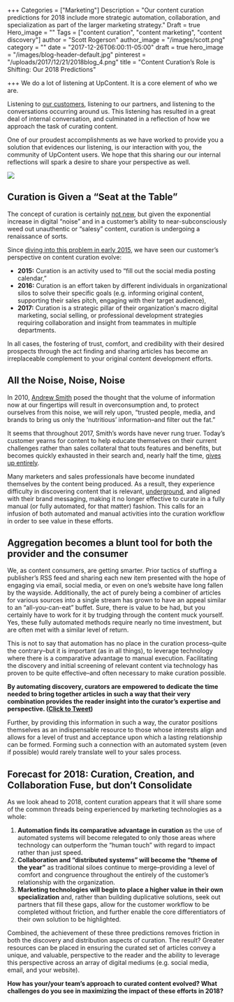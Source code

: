 +++
Categories = ["Marketing"]
Description = "Our content curation predictions for 2018 include more strategic automation, collaboration, and specialization as part of the larger marketing strategy."
Draft = true
Hero_image = ""
Tags = ["content curation", "content marketing", "content discovery"]
author = "Scott Rogerson"
author_image = "/images/scott.png"
category = ""
date = "2017-12-26T06:00:11-05:00"
draft = true
hero_image = "/images/blog-header-default.jpg"
pinterest = "/uploads/2017/12/21/2018blog_4.png"
title = "Content Curation’s Role is Shifting: Our 2018 Predictions"

+++
We do a lot of listening at UpContent. It is a core element of who we are. 

Listening to [our customers](https://www.g2crowd.com/products/upcontent/reviews), listening to our partners, and listening to the conversations occurring around us. This listening has resulted in a great deal of internal conversation, and culminated in a reflection of how we approach the task of curating content. 

One of our proudest accomplishments as we have worked to provide you a solution that evidences our listening, is our interaction with you, the community of UpContent users. We hope that this sharing our our internal reflections will spark a desire to share your perspective as well. 

![](/uploads/2017/12/21/2018blog_4.png)

## Curation is Given a “Seat at the Table”

The concept of curation is certainly [not new](https://trends.google.com/trends/explore?date=all&q=%2Fm%2F0w33ztj), but given the exponential increase in digital “noise” and in a customer’s ability to near-subconsciously weed out unauthentic or “salesy” content, curation is undergoing a renaissance of sorts.

Since [diving into this problem in early 2015](https://upcontent.com/post/hootsuite-integration/), we have seen our customer’s perspective on content curation evolve: 

* **2015:** Curation is an activity used to “fill out the social media posting calendar,” 
* **2016:** Curation is an effort taken by different individuals in organizational silos to solve their specific goals (e.g. informing original content, supporting their sales pitch, engaging with their target audience), 
* **2017:** Curation is a strategic pillar of their organization's macro digital marketing, social selling, or professional development strategies requiring collaboration and insight from teammates in multiple departments. 

In all cases, the fostering of trust, comfort, and credibility with their desired prospects through the act finding and sharing articles has become an irreplaceable complement to your original content development efforts. 

## All the Noise, Noise, Noise

In 2010, [Andrew Smith](http://escherman.com/2010/09/06/the-problem-of-information-obesity/) posed the thought that the volume of information now at our fingertips will result in overconsumption and, to protect ourselves from this noise, we will rely upon, “trusted people, media, and brands to bring us only the ‘nutritious’ information–and filter out the fat.”

It seems that throughout 2017, Smith’s words have never rung truer. Today’s customer yearns for content to help educate themselves on their current challenges rather than sales collateral that touts features and benefits, but becomes quickly exhausted in their search and, nearly half the time, [gives up entirely](https://www.slideshare.net/PingElizabeth/the-hidden-costs-of-information-work-2005-idc-report?next_slideshow=1). 

Many marketers and sales professionals have become inundated themselves by the content being produced. As a result, they experience difficulty in discovering content that is relevant, [underground](http://contentmarketinginstitute.com/2016/04/content-curation-strategies/), and aligned with their brand messaging, making it no longer effective to curate in a fully manual (or fully automated, for that matter) fashion. This calls for an infusion of both automated and manual activities into the curation workflow in order to see value in these efforts.

## Aggregation becomes a blunt tool for both the provider and the consumer

We, as content consumers, are getting smarter. Prior tactics of stuffing a publisher’s RSS feed and sharing each new item presented with the hope of engaging via email, social media, or even on one’s website have long fallen by the wayside. Additionally, the act of purely being a combiner of articles for various sources into a single stream has grown to have an appeal similar to an “all-you-can-eat” buffet. Sure, there is value to be had, but you certainly have to work for it by trudging through the content muck yourself. Yes, these fully automated methods require nearly no time investment, but are often met with a similar level of return. 

This is not to say that automation has no place in the curation process–quite the contrary–but it is important (as in all things), to leverage technology where there is a comparative advantage to manual execution. Facilitating the discovery and initial screening of relevant content via technology has proven to be quite effective–and often necessary to make curation possible. 

**By automating discovery, curators are empowered to dedicate the time needed to bring together articles in such a way that their very combination provides the reader insight into the curator’s expertise and perspective. (**[**Click to Tweet**](https://ctt.ec/mASGD)**)** 

Further, by providing this information in such a way, the curator positions themselves as an indispensable resource to those whose interests align and allows for a level of trust and acceptance upon which a lasting relationship can be formed. Forming such a connection with an automated system (even if possible) would rarely translate well to your sales process. 

## Forecast for 2018: Curation, Creation, and Collaboration Fuse, but don’t Consolidate

As we look ahead to 2018, content curation appears that it will share some of the common threads being experienced by marketing technologies as a whole: 

1. **Automation finds its comparative advantage in curation** as the use of automated systems will become relegated to only those areas where technology can outperform the “human touch” with regard to impact rather than just speed.
2. **Collaboration and “distributed systems” will become the “theme of the year”** as traditional siloes continue to merge–providing a level of comfort and congruence throughout the entirely of the customer’s relationship with the organization.
3. **Marketing technologies will begin to place a higher value in their own specialization** and, rather than building duplicative solutions, seek out partners that fill these gaps, allow for the customer workflow to be completed without friction, and further enable the core differentiators of their own solution to be highlighted. 

Combined, the achievement of these three predictions removes friction in both the discovery and distribution aspects of curation. The result? Greater resources can be placed in ensuring the curated set of articles convey a unique, and valuable, perspective to the reader and the ability to leverage this perspective across an array of digital mediums (e.g. social media, email, and your website).  

**How has your/your team’s approach to curated content evolved? What challenges do you see in maximizing the impact of these efforts in 2018?**